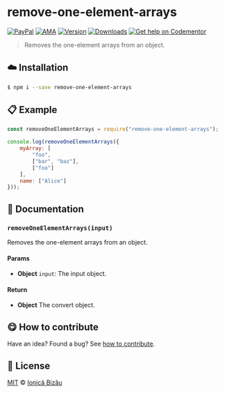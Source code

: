 
# remove-one-element-arrays

 [![PayPal](https://img.shields.io/badge/%24-paypal-f39c12.svg)][paypal-donations] [![AMA](https://img.shields.io/badge/ask%20me-anything-1abc9c.svg)](https://github.com/IonicaBizau/ama) [![Version](https://img.shields.io/npm/v/remove-one-element-arrays.svg)](https://www.npmjs.com/package/remove-one-element-arrays) [![Downloads](https://img.shields.io/npm/dt/remove-one-element-arrays.svg)](https://www.npmjs.com/package/remove-one-element-arrays) [![Get help on Codementor](https://cdn.codementor.io/badges/get_help_github.svg)](https://www.codementor.io/johnnyb?utm_source=github&utm_medium=button&utm_term=johnnyb&utm_campaign=github)

> Removes the one-element arrays from an object.

## :cloud: Installation

```sh
$ npm i --save remove-one-element-arrays
```


## :clipboard: Example



```js
const removeOneElementArrays = require("remove-one-element-arrays");

console.log(removeOneElementArrays({
    myArray: [
        "foo",
        ["bar", "baz"],
        ["foo"]
    ],
    name: ["Alice"]
}));
```

## :memo: Documentation


### `removeOneElementArrays(input)`
Removes the one-element arrays from an object.

#### Params
- **Object** `input`: The input object.

#### Return
- **Object** The convert object.



## :yum: How to contribute
Have an idea? Found a bug? See [how to contribute][contributing].


## :scroll: License

[MIT][license] © [Ionică Bizău][website]

[paypal-donations]: https://www.paypal.com/cgi-bin/webscr?cmd=_s-xclick&hosted_button_id=RVXDDLKKLQRJW
[donate-now]: http://i.imgur.com/6cMbHOC.png

[license]: http://showalicense.com/?fullname=Ionic%C4%83%20Biz%C4%83u%20%3Cbizauionica%40gmail.com%3E%20(http%3A%2F%2Fionicabizau.net)&year=2016#license-mit
[website]: http://ionicabizau.net
[contributing]: /CONTRIBUTING.md
[docs]: /DOCUMENTATION.md
